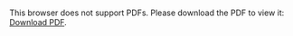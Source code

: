 <object data="https://github.com/Lwao/DAQ_ECG/raw/f45200d4716f73e99de75f0851fa500cd6dd9395/ECG.pdf" type="application/pdf" width="750px" height="750px">
    <embed src="https://github.com/Lwao/DAQ_ECG/raw/f45200d4716f73e99de75f0851fa500cd6dd9395/ECG.pdf" type="application/pdf">
        <p>This browser does not support PDFs. Please download the PDF to view it: <a href="https://github.com/Lwao/DAQ_ECG/raw/f45200d4716f73e99de75f0851fa500cd6dd9395/ECG.pdf">Download PDF</a>.</p>
    </embed>
</object>